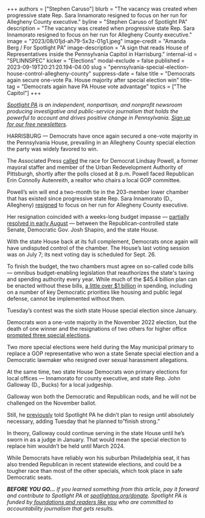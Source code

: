 +++
authors = ["Stephen Caruso"]
blurb = "The vacancy was created when progressive state Rep. Sara Innamorato resigned to focus on her run for Allegheny County executive."
byline = "Stephen Caruso of Spotlight PA"
description = "The vacancy was created when progressive state Rep. Sara Innamorato resigned to focus on her run for Allegheny County executive."
image = "2023/08/01jd-ah79-5x3z-01g1.jpeg"
image-credit = "Amanda Berg / For Spotlight PA"
image-description = "A sign that reads House of Representatives inside the Pennsylvania Capitol in Harrisburg."
internal-id = "SPLINNSPEC"
kicker = "Elections"
modal-exclude = false
published = 2023-09-19T20:21:20.194-04:00
slug = "pennsylvania-special-election-house-control-allegheny-county"
suppress-date = false
title = "Democrats again secure one-vote Pa. House majority after special election win"
title-tag = "Democrats again have PA House vote advantage"
topics = ["The Capitol"]
+++

<a href="https://www.spotlightpa.org/"><em>Spotlight PA</em></a><em> is an independent, nonpartisan, and nonprofit newsroom producing investigative and public-service journalism that holds the powerful to account and drives positive change in Pennsylvania. </em><a href="https://www.spotlightpa.org/newsletters"><em>Sign up for our free newsletters</em></a><em>.</em>

HARRISBURG — Democrats have once again secured a one-vote majority in the Pennsylvania House, prevailing in an Allegheny County special election the party was widely favored to win.

The Associated Press <a href="https://apnews.com/article/pennsylvania-special-election-pittsburgh-8895ca07c1436640045861aff6c9ad6c">called</a> the race for Democrat Lindsay Powell, a former mayoral staffer and member of the Urban Redevelopment Authority of Pittsburgh, shortly after the polls closed at 8 p.m<strong>.</strong> Powell faced Republican Erin Connolly Autenreith, a realtor who chairs a local GOP committee.

<script src="https://www.spotlightpa.org/embed.js" async></script><div data-spl-embed-version="1" data-spl-src="https://www.spotlightpa.org/embeds/newsletter/"></div>

Powell’s win will end a two-month tie in the 203-member lower chamber that has existed since progressive state Rep. Sara Innamorato (D., Allegheny) <a href="https://www.spotlightpa.org/news/2023/07/pennsylvania-state-house-innamorato-resign-majority-democrats/#:~:text=Sara%20Innamorato%20(D.%2C%20Allegheny,.%2C%20Philadelphia)%20Wednesday%20morning.">resigned</a> to focus on her run for Allegheny County executive.

Her resignation coincided with a weeks-long budget impasse — <a href="https://www.spotlightpa.org/news/2023/08/pennsylvania-budget-legislature-josh-shapiro-kim-ward-education-voucher-funding/">partially resolved in early August</a> — between the Republican-controlled state Senate, Democratic Gov. Josh Shapiro, and the state House.

With the state House back at its full complement, Democrats once again will have undisputed control of the chamber. The House’s last voting session was on July 7; its next voting day is scheduled for Sept. 26.

To finish the budget, the two chambers must agree on so-called code bills — omnibus budget-enabling legislation that reauthorizes the state&#39;s taxing and spending authority every year. While much of the $45.4 billion plan can be enacted without these bills, <a href="https://www.spotlightpa.org/news/2023/08/pennsylvania-senate-code-bill-budget-harrisburg-shapiro-schools/">a little over $1 billion</a> in spending, including on a number of key Democratic priorities like housing and public legal defense, cannot be implemented without them.

Tuesday’s contest was the sixth state House special election since January.

Democrats won a one-vote majority in the November 2022 election, but the death of one winner and the resignations of two others for higher office <a href="https://www.spotlightpa.org/news/2023/02/special-elections-pennsylvania-house-democratic-majority/">prompted three special elections</a>.

Two more special elections were held during the May municipal primary to replace a GOP representative who won a state Senate special election and a Democratic lawmaker who resigned over sexual harassment allegations.

At the same time, two state House Democrats won primary elections for local offices — Innamorato for county executive, and state Rep. John Galloway (D., Bucks) for a local judgeship.

<script src="https://www.spotlightpa.org/embed.js" async></script><div data-spl-embed-version="1" data-spl-src="https://www.spotlightpa.org/embeds/donate/"></div>

Galloway won both the Democratic and Republican nods, and he will not be challenged on the November ballot.

Still, he <a href="https://www.spotlightpa.org/news/2023/07/pennsylvania-state-house-innamorato-resign-majority-democrats/">previously</a> told Spotlight PA he didn’t plan to resign until absolutely necessary, adding Tuesday that he planned to”finish strong.”

In theory, Galloway could continue serving in the state House until he’s sworn in as a judge in January. That would mean the special election to replace him wouldn’t be held until March 2024.

While Democrats have reliably won his suburban Philadelphia seat, it has also trended Republican in recent statewide elections, and could be a tougher race than most of the other specials, which took place in safe Democratic seats.

<strong><em>BEFORE YOU GO…</em></strong><em> If you learned something from this article, pay it forward and contribute to Spotlight PA at </em><a href="http://spotlightpa.org/donate"><em>spotlightpa.org/donate</em></a><em>. Spotlight PA is funded by</em><a href="https://www.spotlightpa.org/support"><em> foundations and readers like you</em></a><em> who are committed to accountability journalism that gets results.</em>

